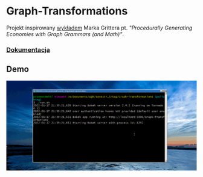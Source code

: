 # Graph-Transformations
Projekt inspirowany [wykładem](https://youtu.be/Q_MFTUYnaf0?t=7) Marka Grittera pt. _"Procedurally Generating Economies with Graph Grammars (and Math)"_.
### [Dokumentacja](placeholder)

## Demo
![Demo](https://github.com/proman3419/Graph-Transformations/blob/master/graph_transformations.gif)
